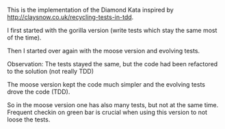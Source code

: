 This is the implementation of the Diamond Kata inspired by http://claysnow.co.uk/recycling-tests-in-tdd.

I first started with the gorilla version (write tests which stay the same most of the time).

Then I started over again with the moose version and evolving tests.

Observation:
The tests stayed the same, but the code had been refactored to the solution (not really TDD)

The moose version kept the code much simpler and the evolving tests drove the code (TDD).

So in the moose version one has also many tests, but not at the same time. Frequent checkin on green bar
is crucial when using this version to not loose the tests.
